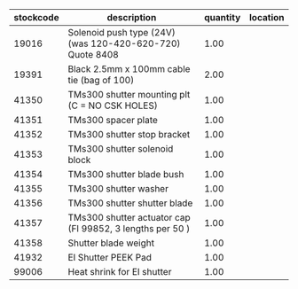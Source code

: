 |stockcode|description|quantity|location|
|---------|-----------|--------|--------|
|19016|Solenoid push type (24V) (was 120-420-620-720) Quote 8408|1.00||
|19391|Black 2.5mm x 100mm cable tie (bag of 100)|2.00||
|41350|TMs300 shutter mounting plt (C = NO CSK HOLES)|1.00||
|41351|TMs300 spacer plate|1.00||
|41352|TMs300 shutter stop bracket|1.00||
|41353|TMs300 shutter solenoid block|1.00||
|41354|TMs300 shutter blade bush|1.00||
|41355|TMs300 shutter washer|1.00||
|41356|TMs300 shutter shutter blade|1.00||
|41357|TMs300 shutter actuator cap (FI 99852, 3 lengths per 50 )|1.00||
|41358|Shutter blade weight|1.00||
|41932|EI Shutter PEEK Pad|1.00||
|99006|Heat shrink for EI shutter|1.00||
